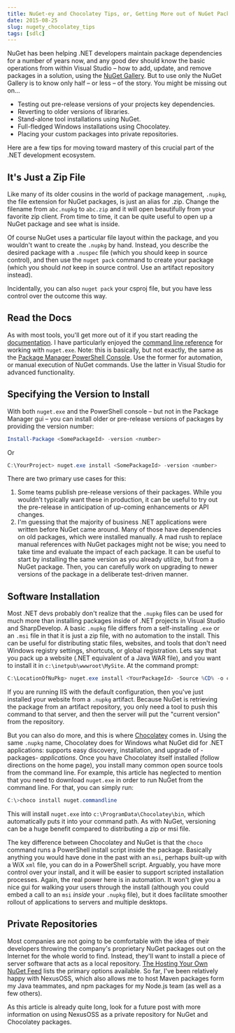 ```yaml
---
title: NuGet-ey and Chocolatey Tips, or, Getting More out of NuGet Packages
date: 2015-08-25
slug: nugety_chocolatey_tips
tags: [sdlc]
---
```


NuGet has been helping .NET developers maintain package dependencies for a number of years now, and any good dev should know the basic operations from within Visual Studio – how to add, update, and remove packages in a solution, using the [NuGet Gallery](https://www.nuget.org/packages). But to use only the NuGet Gallery is to know only half – or less – of the story. You might be missing out on&hellip;

* Testing out pre-release versions of your projects key dependencies.
* Reverting to older versions of libraries.
* Stand-alone tool installations using NuGet.
* Full-fledged Windows installations using Chocolatey.
* Placing your custom packages into private repositories.

Here are a few tips for moving toward mastery of this crucial part of the .NET development ecosystem.

<!-- truncate -->

## It's Just a Zip File

Like many of its older cousins in the world of package management, `.nupkg`, the file extension for NuGet packages, is just an alias for .zip. Change the filename from `abc.nupkg` to `abc.zip` and it will open beautifully from your favorite zip client. From time to time, it can be quite useful to open up a NuGet package and see what is inside.

Of course NuGet uses a particular file layout within the package, and you wouldn't want to create the `.nupkg` by hand. Instead, you describe the desired package with a `.nuspec` file (which you should keep in source control), and then use the `nuget pack` command to create your package (which you should _not_ keep in source control. Use an artifact repository instead).

Incidentally, you can also `nuget pack` your csproj file, but you have less control over the outcome this way.

## Read the Docs

As with most tools, you'll get more out of it if you start reading the [documentation](https://learn.microsoft.com/en-us/nuget/). I have particularly enjoyed the [command line reference](https://learn.microsoft.com/en-us/nuget/reference/nuget-exe-cli-reference) for working with `nuget.exe`. Note: this is basically, but not exactly, the same as the [Package Manager PowerShell Console](https://learn.microsoft.com/en-us/nuget/reference/powershell-reference). Use the former for automation, or manual execution of NuGet commands. Use the latter in Visual Studio for advanced functionality.

## Specifying the Version to Install

With both `nuget.exe` and the PowerShell console – but not in the Package  Manager gui – you can install older or pre-release versions of packages by providing the version number:

```powershell
Install-Package <SomePackageId> -version <number>
```

Or

```powershell
C:\YourProject> nuget.exe install <SomePackageId> -version <number>
```

There are two primary use cases for this:

1. Some teams publish pre-release versions of their packages. While you wouldn't typically want these in production, it can be useful to try out the pre-release in anticipation of up-coming enhancements or API changes.
1. I'm guessing that the majority of business .NET applications were written before NuGet came around. Many of those have dependencies on old packages, which were installed manually. A mad rush to replace manual references with NuGet packages might not be wise; you need to take time and evaluate the impact of each package. It can be useful to start by installing the same version as you already utilize, but from a NuGet package. Then, you can carefully work on upgrading to newer versions of the package in a deliberate test-driven manner.

## Software Installation

Most .NET devs probably don't realize that the `.nupkg` files can be used for much more than installing packages inside of .NET projects in Visual Studio and SharpDevelop. A basic `.nupkg` file differs from a self-installing `.exe` or an `.msi` file in that it is just a zip file, with no automation to the install. This can be useful for distributing static files, websites, and tools that don't need Windows registry settings, shortcuts, or global registration. Lets say that you pack up a website (.NET equivalent of a Java WAR file), and you want to install it in `c:\inetpub\wwwroot\MySite`. At the command prompt:

```powershell
C:\LocationOfNuPkg> nuget.exe install <YourPackageId> -Source %CD% -o c:\inetpub\wwwroot\MySite
```

If you are running IIS with the default configuration, then you've just installed your website from a `.nupkg` artifact. Because NuGet is retrieving the package from an artifact repository, you only need a tool to push this command to that server, and then the server will put the "current version" from the repository.

But you can also do more, and this is where [Chocolatey](https://chocolatey.org) comes in. Using the same `.nupkg` name, Chocolatey does for Windows what NuGet did for .NET applications: supports easy discovery, installation, and upgrade of -packages- _applications_. Once you have Chocolatey itself installed (follow directions on the home page), you install many common open source tools from the command line. For example, this article has neglected to mention that you need to download `nuget.exe` in order to run NuGet from the command line. For that, you can simply run:

```powershell
C:\>choco install nuget.commandline
```

This will install `nuget.exe` into `c:\ProgramData\Chocolatey\bin`, which automatically puts it into your command path. As with NuGet, versioning can be a huge benefit compared to distributing a zip or msi file.

The key difference between Chocolatey and NuGet is that the `choco` command runs a PowerShell install script inside the package. Basically anything you would have done in the past with an `msi`, perhaps built-up with a WiX `xml` file, you can do in a PowerShell script. Arguably, you have more control over your install, and it will be easier to support scripted installation processes. Again, the real power here is in automation. It won't give you a nice gui for walking your users through the install (although you could embed a call to an `msi` _inside_ your `.nupkg` file), but it does facilitate smoother rollout of applications to servers and multiple desktops.

## Private Repositories

Most companies are not going to be comfortable with the idea of their developers throwing the company's proprietary NuGet packages out on the Internet for the whole world to find. Instead, they'll want to install a piece of server software that acts as a local repository. [The Hosting Your Own NuGet Feed](https://learn.microsoft.com/en-us/nuget/hosting-packages/overview) lists the primary options available. So far, I've been relatively happy with NexusOSS, which also allows me to host Maven packages form my Java teammates, and npm packages for my Node.js team (as well as a few others).

As this article is already quite long, look for a future post with more information on using NexusOSS as a private repository for NuGet and Chocolatey packages.

